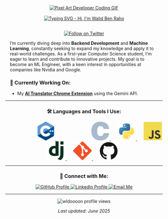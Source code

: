 <div align="center">
  <a href="https://github.com/wldoooon">
    <img src="https://media0.giphy.com/media/v1.Y2lkPTc5MGI3NjExc2Yydm4weDhhNWtidjJkNm96c2c0OXU1N2Jseng0Z3U0Z2c0OHZ2ZCZlcD12MV9pbnRlcm5hbF9naWZfYnlfaWQmY3Q9Zw/pVGsAWjzvXcZW4ZBTE/giphy.gif" alt="Pixel Art Developer Coding GIF" width="1800" /> 
    </a>
</div>

<br />

<div align="center">
  <a href="https://git.io/typing-svg">
    <img src="https://readme-typing-svg.demolab.com?font=Inter&weight=700&size=30&pause=1000&color=16537e&center=true&vCenter=true&width=500&lines=Hi+%F0%9F%91%8B%2C+I'm+Walid+Ben+Raho!;First+Year+CS+Student" alt="Typing SVG - Hi, I'm Walid Ben Raho" />
  </a>
</div>

<br />

<p align="center">
  <a href="https://twitter.com/your_twitter_username" target="_blank"> <img src="https://img.shields.io/twitter/follow/your_twitter_username?logo=twitter&style=for-the-badge&label=Follow%20Me&color=1DA1F2" alt="Follow on Twitter"/>
  </a>
</p>

<div align="left" style="max-width: 800px; margin: auto; padding: 0 15px;">
  <p>
     I’m currently diving deep into <strong>Backend Development</strong> and <strong>Machine Learning</strong>, constantly seeking to expand my knowledge and apply it to real-world challenges. As a first-year Computer Science student, I'm eager to learn and contribute to innovative projects. My goal is to become an ML Engineer, with a keen interest in opportunities at companies like Nvidia and Google.
  </p>

  <h3>🚀 Currently Working On:</h3>
  <ul>
    <li>My <a href="https://github.com/wldoooon/YOUR_AI_TRANSLATOR_REPO_NAME_HERE"><strong>AI Translator Chrome Extension</strong></a> using the Gemini API.</li>
  </ul>
</div>

---

<h3 align="center">🛠️ Languages and Tools I Use:</h3>
<p align="center"> 
  <a href="https://isocpp.org/" target="_blank" rel="noreferrer" style="margin: 100px;">
    <img src="https://raw.githubusercontent.com/devicons/devicon/master/icons/cplusplus/cplusplus-original.svg" alt="C++" width="60" height="60"/>
  </a>
  <a href="https://en.wikipedia.org/wiki/C_(programming_language)" target="_blank" rel="noreferrer" style="margin: 10px;">
    <img src="https://raw.githubusercontent.com/devicons/devicon/master/icons/c/c-original.svg" alt="C" width="60" height="60"/>
  </a>
  <a href="https://www.python.org" target="_blank" rel="noreferrer" style="margin: 10px;">
    <img src="https://raw.githubusercontent.com/devicons/devicon/master/icons/python/python-original.svg" alt="Python" width="60" height="60"/>
  </a>
  <a href="https://developer.mozilla.org/en-US/docs/Web/JavaScript" target="_blank" rel="noreferrer" style="margin: 10px;">
    <img src="https://raw.githubusercontent.com/devicons/devicon/master/icons/javascript/javascript-original.svg" alt="JavaScript" width="60" height="60"/>
  </a>
  <a href="https://www.djangoproject.com/" target="_blank" rel="noreferrer" style="margin: 10px;">
    <img src="https://raw.githubusercontent.com/devicons/devicon/develop/icons/django/django-plain.svg" alt="Django" width="60" height="60"/>
  </a>
  <a href="https://git-scm.com/" target="_blank" rel="noreferrer" style="margin: 10px;">
    <img src="https://raw.githubusercontent.com/devicons/devicon/master/icons/git/git-original.svg" alt="Git" width="60" height="60"/>
  </a>
  <a href="https://github.com/" target="_blank" rel="noreferrer" style="margin: 10px;">
    <img src="https://raw.githubusercontent.com/devicons/devicon/master/icons/github/github-original.svg" alt="GitHub" width="60" height="60"/>
  </a>
</p>

---

<h3 align="center">🔗 Connect with Me:</h3>
<p align="center">
  <a href="https://github.com/wldoooon" target="_blank">
    <img src="https://img.shields.io/badge/GitHub-wldoooon-181717?style=for-the-badge&logo=github&logoColor=white" alt="GitHub Profile"/>
  </a>
  <a href="https://www.linkedin.com/in/walid-benraho/" target="_blank"> <img src="https://img.shields.io/badge/LinkedIn-Profile-0A66C2?style=for-the-badge&logo=linkedin&logoColor=white" alt="LinkedIn Profile"/>
  </a>
  <a href="mailto:walid.benraho005@gmail.com"> <img src="https://img.shields.io/badge/Email-Contact_Me-D14836?style=for-the-badge&logo=gmail&logoColor=white" alt="Email Me"/>
  </a>
  </p>

---

<div align="center">
  <img src="https://komarev.com/ghpvc/?username=wldoooon&label=Profile%20Visitors&color=20C20E&style=flat-square" alt="wldoooon profile views"/>
</div>

<p align="center">
  <em>Last updated: June 2025</em> </p>
